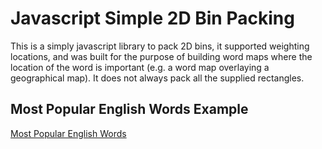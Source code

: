 # Javascript Simple 2D Bin Packing

This is a simply javascript library to pack 2D bins, it supported weighting locations, and was built for the purpose of building word maps where the location of the word is important (e.g. a word map overlaying a geographical map). It does not always pack all the supplied rectangles.

## Most Popular English Words Example
[Most Popular English Words](https://raw.githubusercontent.com/seveibar/js-word-packing/master/word_example.png)